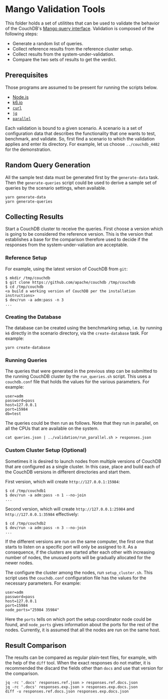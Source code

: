 # Mango Validation Tools

This folder holds a set of utilitites that can be used to validate the
behavior of the CouchDB's [Mango query
interface](https://docs.couchdb.org/en/latest/api/database/find.html).
Validation is composed of the following steps:

- Generate a random list of queries.
- Collect reference results from the reference cluster setup.
- Collect results from the system-under-validation.
- Compare the two sets of results to get the verdict.

## Prerequisites

Those programs are assumed to be present for running the scripts
below.

- [Node.js](https://nodejs.org/)
- [k6.io](https://k6.io/)
- [`curl`](https://curl.se/)
- [`jq`](https://stedolan.github.io/jq/)
- [`parallel`](https://www.gnu.org/software/parallel/)

Each validation is bound to a given scenario.  A scenario is a set of
configuration data that describes the functionality that one wants to
test, benchmark, and validate.  So, first find a scenario to which the
validation applies and enter its directory.  For example, let us
choose `../couchdb_4482` for the demonstration.

## Random Query Generation

All the sample test data must be generated first by the
`generate-data` task.  Then the `generate-queries` script could be
used to derive a sample set of queries by the scenario settings, when
available.

```shell
yarn generate-data
yarn generate-queries
```

## Collecting Results

Start a CouchDB cluster to receive the queries.  First choose a
version which is going to be considered the reference version.  This
is the version that establishes a base for the comparison therefore
used to decide if the responses from the system-under-valiation are
acceptable.

### Reference Setup

For example, using the latest version of CouchDB from `git`:

```console
$ mkdir /tmp/couchdb
$ git clone https://github.com/apache/couchdb /tmp/couchdb
$ cd /tmp/couchdb
<a build a working version of CouchDB per the installation instructions>
$ dev/run -a adm:pass -n 3
...
```

### Creating the Database

The database can be created using the benchmarking setup, i.e. by
running `k6` directly in the scenario directory, via the
`create-database` task.  For example:

```shell
yarn create-database
```

### Running Queries

The queries that were generated in the previous step can be submitted
to the running CouchDB cluster by the `run_queries.sh` script.  This
uses a `couchdb.conf` file that holds the values for the various
parameters.  For example:

```shell
user=adm
password=pass
host=127.0.0.1
port=15984
db=test
```

The queries could be then run as follows.  Note that they run in
parallel, on all the CPUs that are available on the system.

```shell
cat queries.json | ../validation/run_parallel.sh > responses.json
```

### Custom Cluster Setup (Optional)

Sometimes it is desired to launch nodes from multiple versions of
CouchDB that are configured as a single cluster.  In this case, place
and build each of the CouchDB versions in different directories and
start them.

First version, which will create `http://127.0.0.1:15984`:

```console
$ cd /tmp/couchdb1
$ dev/run -a adm:pass -n 1 --no-join
...
```

Second version, which will create `http://127.0.0.1:25984` and
`http://127.0.0.1:35984` effectively:

```console
$ cd /tmp/couchdb2
$ dev/run -a adm:pass -n 3 --no-join
...
```

If the different versions are run on the same computer, the first one
that starts to listen on a specific port will only be assigned to it.
As a consequence, if the clusters are started after each other with
increasing number of nodes, the unusued ports will be gradually
allocated for the newer nodes.

The configure the cluster among the nodes, run `setup_cluster.sh`.
This script uses the `couchdb.conf` configuration file has the values
for the necessary parameters.  For example:

```shell
user=adm
password=pass
host=127.0.0.1
port=15984
node_ports="25984 35984"
```

Here the `ports` tells on which port the setup coordinator node could
be found, and `node_ports` gives information about the ports for the
rest of the nodes.  Currently, it is assumed that all the nodes are
run on the same host.

## Result Comparison

The results can be compared as regular plain-text files, for example,
with the help of the `diff` tool.  When the exact responses do not
matter, it is recommended the discard the fields other than `docs` and
use that version for the comparison.

```shell
jq -rc '.docs' responses.ref.json > responses.ref.docs.json
jq -rc '.docs' responses.exp.json > responses.exp.docs.json
diff -u responses.ref.docs.json responses.exp.docs.json
```
